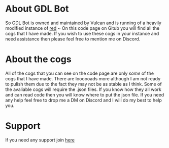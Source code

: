 # About GDL Bot
So GDL Bot is owned and maintained by Vulcan and is running of a heavily modified instance of [red](https://github.com/Cog-Creators/Red-DiscordBot) ~ On this code page on Gitub you will find all the cogs that I have made. If you wish to use these cogs in your instance and need assistance then please feel free to mention me on Discord. 

# About the cogs
All of the cogs that you can see on the code page are only *some* of the cogs that I have made. There are loooooads more although I am not ready to pulish them due to the fact they may not be as stable as I think. Some of the avaliable cogs will require the .json files. If you know how they all work and can read code then you will know where to put the json file. If you need any help feel free to drop me a DM on Discord and I will do my best to help you.

# Support
If you need any support join [here](https://discord.gg/wjAuq)
